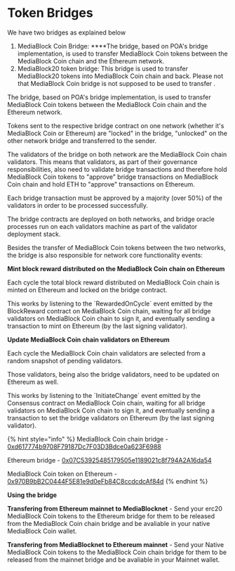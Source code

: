 # Token Bridges

We have two bridges as explained below

1. MediaBlock Coin Bridge:  ****The bridge, based on POA's bridge implementation, is used to transfer MediaBlock Coin tokens between the MediaBlock Coin chain and the Ethereum network.
2. MediaBlock20 token bridge: This bridge is used to transfer MediaBlock20 tokens into MediaBlock Coin chain and back. Please not that MediaBlock Coin bridge is not supposed to be used to transfer  . 

The bridge, based on POA's bridge implementation, is used to transfer MediaBlock Coin tokens between the MediaBlock Coin chain and the Ethereum network.

Tokens sent to the respective bridge contract on one network \(whether it's MediaBlock Coin or Ethereum\) are "locked" in the bridge, "unlocked" on the other network bridge and transferred to the sender.

The validators of the bridge on both network are the MediaBlock Coin chain validators. This means that validators, as part of their governance responsibilities, also need to validate bridge transactions and therefore hold MediaBlock Coin tokens to "approve" bridge transactions on MediaBlock Coin chain and hold ETH to "approve" transactions on Ethereum.

Each bridge transaction must be approved by a majority \(over 50%\) of the validators in order to be processed successfully.

The bridge contracts are deployed on both networks, and bridge oracle processes run on each validators machine as part of the validator deployment stack.

Besides the transfer of MediaBlock Coin tokens between the two networks, the bridge is also responsible for network core functionality events:

**Mint block reward distributed on the MediaBlock Coin chain on Ethereum**

Each cycle the total block reward distributed on MediaBlock Coin chain is minted on Ethereum and locked on the bridge contract.

This works by listening to the \`RewardedOnCycle\` event emitted by the BlockReward contract on MediaBlock Coin chain, waiting for all bridge validators on MediaBlock Coin chain to sign it, and eventually sending a transaction to mint on Ethereum \(by the last signing validator\).

**Update MediaBlock Coin chain validators on Ethereum**

Each cycle the MediaBlock Coin chain validators are selected from a random snapshot of pending validators.

Those validators, being also the bridge validators, need to be updated on Ethereum as well.

This works by listening to the \`InitiateChange\` event emitted by the Consensus contract on MediaBlock Coin chain, waiting for all bridge validators on MediaBlock Coin chain to sign it, and eventually sending a transaction to set the bridge validators on Ethereum \(by the last signing validator\).

{% hint style="info" %}
MediaBlock Coin chain bridge - [0xd617774b9708F79187Dc7F03D3Bdce0a623F6988](https://MediaBlockscan.io/address/0xd617774b9708f79187dc7f03d3bdce0a623f6988)

Ethereum bridge - [0x07C53925485179505e1189021c8f794A2A16da54](https://etherscan.io/address/0x07C53925485179505e1189021c8f794A2A16da54)

MediaBlock Coin token on Ethereum - [0x970B9bB2C0444F5E81e9d0eFb84C8ccdcdcAf84d](https://etherscan.io/token/0x970B9bB2C0444F5E81e9d0eFb84C8ccdcdcAf84d)
{% endhint %}

**Using the bridge**

**Transfering from Ethereum mainnet to MediaBlocknet** - Send your erc20 MediaBlock Coin tokens to the Ethereum bridge for them to be released from the MediaBlock Coin chain bridge and be avaliable in your native MediaBlock Coin wallet.

**Transfering from MediaBlocknet to Ethereum mainnet** - Send your Native MediaBlock Coin tokens to the MediaBlock Coin chain bridge for them to be released from the mainnet bridge and be avaliable in your Mainnet wallet. 

